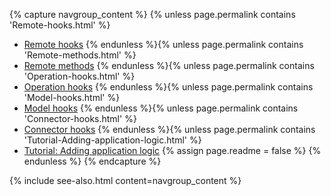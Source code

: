 {% capture navgroup_content %}
  {% unless page.permalink contains 'Remote-hooks.html' %}
* [Remote hooks](Remote-hooks.html)
  {% endunless %}{% unless page.permalink contains 'Remote-methods.html' %}
* [Remote methods](Remote-methods.html)
  {% endunless %}{% unless page.permalink contains 'Operation-hooks.html' %}
* [Operation hooks](Operation-hooks.html)
  {% endunless %}{% unless page.permalink contains 'Model-hooks.html' %}
* [Model hooks](Model-hooks.html)
  {% endunless %}{% unless page.permalink contains 'Connector-hooks.html' %}
* [Connector hooks](Connector-hooks.html)
  {% endunless %}{% unless page.permalink contains 'Tutorial-Adding-application-logic.html' %}
* [Tutorial: Adding application logic](Tutorial-Adding-application-logic.html)
{% assign page.readme = false %}
  {% endunless %}
{% endcapture %}

{% include see-also.html content=navgroup_content %}
